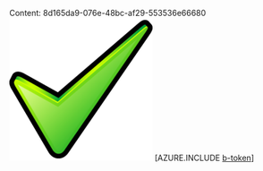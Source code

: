Content: 8d165da9-076e-48bc-af29-553536e66680![image](49eba7d3-2fc9-4801-9bcc-9fca05f3e6cf.png)
[AZURE.INCLUDE [b-token](587fa83f-9589-44b8-a7b4-8e58d1acee30.md)]
